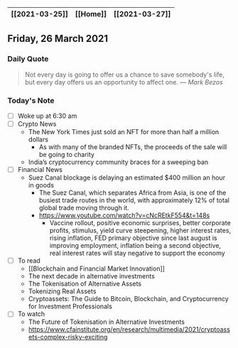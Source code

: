 | [[2021-03-25]] | [[Home]] | [[2021-03-27]] |
| :------------: | :------: | :------------: |

## Friday, 26 March 2021

### Daily Quote
> Not every day is going to offer us a chance to save somebody's life, but every day offers us an opportunity to affect one.
> &mdash; <cite>Mark Bezos</cite>

### Today's Note

- [ ] Woke up at 6:30 am
- [ ] Crypto News
	- The New York Times just sold an NFT for more than half a million dollars
		- As with many of the branded NFTs, the proceeds of the sale will be going to charity
	- India’s cryptocurrency community braces for a sweeping ban 
- [ ] Financial News
	- Suez Canal blockage is delaying an estimated $400 million an hour in goods
		- The Suez Canal, which separates Africa from Asia, is one of the busiest trade routes in the world, with approximately 12% of total global trade moving through it.
		- https://www.youtube.com/watch?v=cNcREtkF554&t=148s
			- Vaccine rollout, positive economic surprises, better corporate profits, stimulus, yield curve steepening, higher interest rates, rising inflation, FED primary objective since last august is improving employment, inflation being a second objective, real interest rates will stay negative to support the economy
- [ ] To read 
	- [[Blockchain and Financial Market Innovation]]
	- The next decade in alternative investments
	- The Tokenisation of Alternative Assets
	- Tokenizing Real Assets
	- Cryptoassets: The Guide to Bitcoin, Blockchain, and Cryptocurrency for Investment Professionals
- [ ] To watch
	- The Future of Tokenisation in Alternative Investments
	- https://www.cfainstitute.org/en/research/multimedia/2021/cryptoassets-complex-risky-exciting